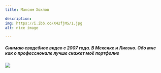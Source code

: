 ```yaml
---
title: Максим Хохлов

description: 
img: https://i.ibb.co/X42fjMS/1.jpg
alt: nice image

---
```



<div class="block_cont">
<nuxt-img src="1.jpg" class="zza">

<div class="container">
<div class="row">
<div class="col-md-6 ">
<h5>Снимаю свадебное видео с 2007 года. В Мексике и Лиозно. Обо мне как о профессионале лучше скажет моё портфолио</h5>
<p></p>
<!-- <div class="row">
<div class="col-md-6"><iframe title="vimeo-player" src="https://player.vimeo.com/video/193446776?h=3f4c67d934" width="300" height="268" frameborder="0" allowfullscreen class="videoss"></iframe></div>
<div class="col-md-6"><iframe title="vimeo-player" src="https://player.vimeo.com/video/144857381?h=b3f268f711" width="300" height="268" frameborder="0" allowfullscreen class="videoss"></iframe></div>
</div> -->

<div class="carou">
<Carousel/>
</div>


</div>
<div class="col-md-6">


<img src="https://i.ibb.co/X42fjMS/1.jpg" class="img_content"/>

</div>


</div>

</div>


</div>